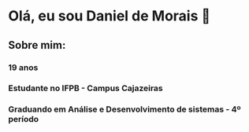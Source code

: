# Olá, eu sou Daniel de Morais 👋

## Sobre mim:
### 19 anos
### Estudante no IFPB - Campus Cajazeiras
### Graduando em Análise e Desenvolvimento de sistemas - 4º período

<!--
**DanieldeMoraisFarias/DanieldeMoraisFarias** is a ✨ _special_ ✨ repository because its `README.md` (this file) appears on your GitHub profile.

Here are some ideas to get you started:

- 🌱 I’m currently learning ...
- 👯 I’m looking to collaborate on ...
- 🤔 I’m looking for help with ...
- 💬 Ask me about ...
- 📫 How to reach me: ...
- 😄 Pronouns: ...
- ⚡ Fun fact: ...
-->
